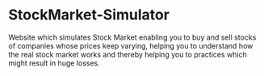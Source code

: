 # StockMarket-Simulator
Website which simulates Stock Market enabling you to buy and sell stocks of companies whose prices keep varying, helping you to understand how the real stock market works and thereby helping you to practices which might result in huge losses.  
